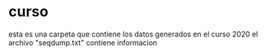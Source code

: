 # curso
esta es una carpeta que contiene los datos generados en el curso 2020
el archivo "seqdump.txt" contiene informacion 
